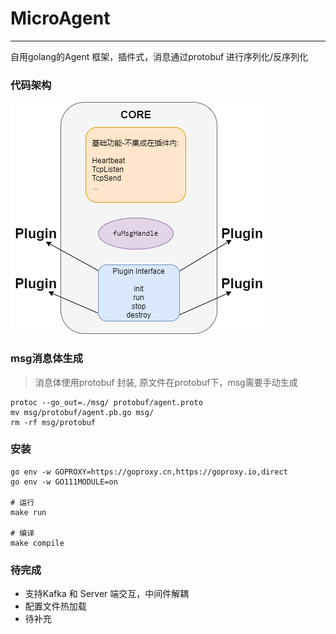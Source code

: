 # MicroAgent
___
 
自用golang的Agent 框架，插件式，消息通过protobuf 进行序列化/反序列化
 
### 代码架构
 
 ![pic](https://github.com/zyxpaomian/mypic/blob/main/agent.jpg?raw=true)
 
### msg消息体生成
> 消息体使用protobuf 封装, 原文件在protobuf下，msg需要手动生成
```shell
protoc --go_out=./msg/ protobuf/agent.proto
mv msg/protobuf/agent.pb.go msg/
rm -rf msg/protobuf
```

### 安装
``` shell
go env -w GOPROXY=https://goproxy.cn,https://goproxy.io,direct
go env -w GO111MODULE=on

# 运行
make run 

# 编译
make compile
```
 
### 待完成
* 支持Kafka 和 Server 端交互，中间件解耦
* 配置文件热加载
* 待补充
